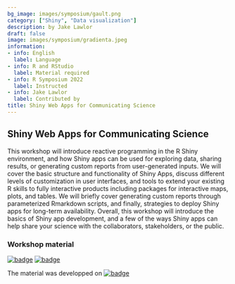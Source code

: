 ```yaml
---
bg_image: images/symposium/gault.png
category: ["Shiny", "Data visualization"]
description: by Jake Lawlor
draft: false
image: images/symposium/gradienta.jpeg
information:
- info: English
  label: Language
- info: R and RStudio
  label: Material required
- info: R Symposium 2022
  label: Instructed
- info: Jake Lawlor
  label: Contributed by
title: Shiny Web Apps for Communicating Science
---
```


## Shiny Web Apps for Communicating Science

This workshop will introduce reactive programming in the R Shiny environment, and how Shiny apps can be used for exploring data, sharing results, or generating custom reports from user-generated inputs. We will cover the basic structure and functionality of Shiny Apps, discuss different levels of customization in user interfaces, and tools to extend your existing R skills to fully interactive products including packages for interactive maps, plots, and tables. We will briefly cover generating custom reports through parameterized Rmarkdown scripts, and finally, strategies to deploy Shiny apps for long-term availability. Overall, this workshop will introduce the basics of Shiny app development, and a few of the ways Shiny apps can help share your science with the collaborators, stakeholders, or the public.

### Workshop material

[![badge](https://img.shields.io/static/v1?style=for-the-badge&label=Presentation&message=Open&color=BF616A)](https://docs.google.com/presentation/d/1PDTU4RXZ2GjaqPxHjK_fnry2MFJUtnnGf1HLl-aaSI8/edit#slide=id.p) [![badge](https://img.shields.io/static/v1?style=for-the-badge&label=Apps&message=Examples&color=B48EAD)](https://github.com/jakelawlor/Shiny_App_Tutorial) 

The material was developped on [![badge](https://img.shields.io/static/v1?style=social&logo=github&label=GitHub&message=jakelawlor/Shiny_App_Tutorial&color=BF616A)](https://github.com/jakelawlor/Shiny_App_Tutorial) 
